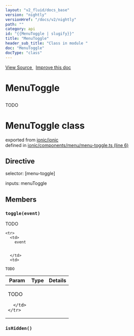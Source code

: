 ```yaml
---
layout: "v2_fluid/docs_base"
version: "nightly"
versionHref: "/docs/v2/nightly"
path: ""
category: api
id: "{{MenuToggle | slugify}}"
title: "MenuToggle"
header_sub_title: "Class in module "
doc: "MenuToggle"
docType: "class"
---
```




<div class="improve-docs">
  <a href='http://github.com/driftyco/ionic2/tree/master/ionic/components/menu/menu-toggle.ts#L5'>
    View Source
  </a>
  &nbsp;
  <a href='http://github.com/driftyco/ionic2/edit/master/ionic/components/menu/menu-toggle.ts#L5'>
    Improve this doc
  </a>

  <!-- TODO(drewrygh, perrygovier): render this block in the correct location, markup identical to component docs -->

</div>




<h1 class="api-title">

  MenuToggle



</h1>





<p>TODO</p>





<h1 class="class export">MenuToggle <span class="type">class</span></h1>
<p class="module">exported from <a href='undefined'>ionic/ionic</a><br/>
defined in <a href="https://github.com/driftyco/ionic2/tree/master/ionic/components/menu/menu-toggle.ts#L6-L53">ionic/components/menu/menu-toggle.ts (line 6)</a>
</p>
<h2>Directive</h2>
  <span>selector: [menu-toggle]</span>

  <span>inputs: menuToggle</span>


<h2>Members</h2>

<div id="toggle"></div>
<h3>
  <code>toggle(event)</code>

</h3>

TODO



<table class="table" style="margin:0;">
  <thead>
    <tr>
      <th>Param</th>
      <th>Type</th>
      <th>Details</th>
    </tr>
  </thead>
  <tbody>
    
    <tr>
      <td>
        event
        
        
      </td>
      <td>
        
  <code>TODO</code>
      </td>
      <td>
        <p>TODO</p>

        
      </td>
    </tr>
    
  </tbody>
</table>









<div id="isHidden"></div>
<h3>
  <code>isHidden()</code>

</h3>














